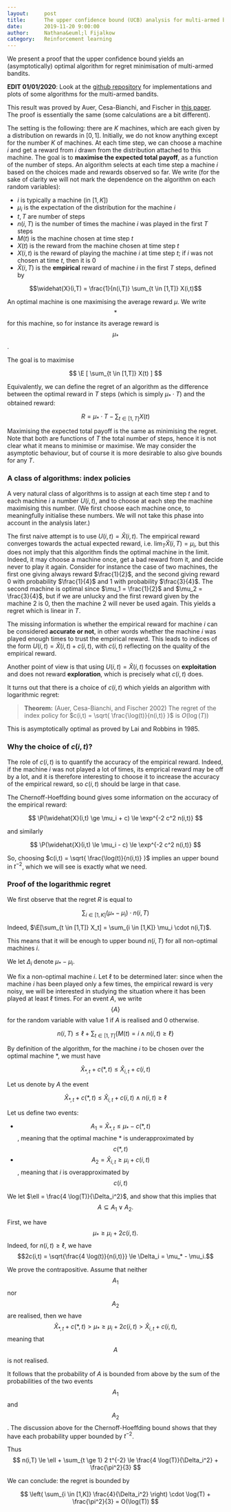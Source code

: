 ```yaml
---
layout:     post
title:      The upper confidence bound (UCB) analysis for multi-armed bandits 
date:       2019-11-20 9:00:00
author:     Nathana&euml;l Fijalkow
category:   Reinforcement learning
---
```


<script type="text/x-mathjax-config">
MathJax.Hub.Config({
  TeX: {
    Macros: {
      R: "{\\mathbb{R}}",
      Q: "{\\mathbb{Q}}",
      N: "{\\mathbb{N}}",
      Z: "{\\mathbb{Z}}",
      A: "{\\mathcal{A}}",
      B: "{\\mathcal{B}}",
      E: "{\\mathbb{E}}",
      P: "{\\mathbb{P}}",
    }
  }
});
</script>

<p class="intro"><span class="dropcap">W</span>e present a proof that the upper confidence bound yields an (asymptotically) optimal algorithm for regret minimisation of multi-armed bandits.</p>

**EDIT 01/01/2020**: Look at the [github repository](https://github.com/nathanael-fijalkow/Multi-Armed-Bandits) for implementations and plots of some algorithms for the multi-armed bandits.

This result was proved by Auer, Cesa-Bianchi, and Fischer in [this paper](http://homes.di.unimi.it/cesa-bianchi/Pubblicazioni/ml-02.pdf). 
The proof is essentially the same (some calculations are a bit different).

The setting is the following: there are $K$ machines, which are each given by a distribution on rewards in $[0,1]$.
Initially, we do not know anything except for the number $K$ of machines.
At each time step, we can choose a machine $i$ and get a reward from $i$ drawn from the distribution attached to this machine. 
The goal is to **maximise the expected total payoff**, as a function of the number of steps.
An algorithm selects at each time step a machine $i$ based on the choices made and rewards observed so far. 
We write (for the sake of clarity we will not mark the dependence on the algorithm on each random variables):
* $i$ is typically a machine (in $[1,K]$)
* $\mu_i$ is the expectation of the distribution for the machine $i$
* $t,T$ are number of steps
* $n(i,T)$ is the number of times the machine $i$ was played in the first $T$ steps
* $M(t)$ is the machine chosen at time step $t$
* $X(t)$ is the reward from the machine chosen at time step $t$
* $X(i,t)$ is the reward of playing the machine $i$ at time step $t$; if $i$ was not chosen at time $t$, then it is $0$
* $\widehat{X}(i,T)$ is the **empirical** reward of machine $i$ in the first $T$ steps, defined by

$$\widehat{X}(i,T) = \frac{1}{n(i,T)} \sum_{t \in [1,T]} X(i,t)$$

An optimal machine is one maximising the average reward $\mu$. 
We write $$*$$ for this machine, so for instance its average reward is $$\mu_{*}$$.

The goal is to maximise

$$
\E [ \sum_{t \in [1,T]} X(t) ]
$$

Equivalently, we can define the regret of an algorithm 
as the difference between the optimal reward in $T$ steps (which is simply $\mu_* \cdot T$) and the obtained reward:

$$
R = \mu_* \cdot T - \sum_{t \in [1,T]} X(t)
$$

Maximising the expected total payoff is the same as minimising the regret.
Note that both are functions of $T$ the total number of steps, hence it is not clear what it means to minimise or maximise.
We may consider the asymptotic behaviour, but of course it is more desirable to also give bounds for any $T$.

### A class of algorithms: index policies

A very natural class of algorithms is to assign at each time step $t$ and to each machine $i$ a number $U(i,t)$, 
and to choose at each step the machine maximising this number.
(We first choose each machine once, to meaningfully initialise these numbers. We will not take this phase into account in the analysis later.)

The first naive attempt is to use $U(i,t) = \widehat{X}(i,t)$.
The empirical reward converges towards the actual expected reward, i.e. $\lim_T \widehat{X}(i,T) = \mu_i$,
but this does not imply that this algorithm finds the optimal machine in the limit.
Indeed, it may choose a machine once, get a bad reward from it, and decide never to play it again.
Consider for instance the case of two machines, the first one giving always reward $\frac{1}{2}$, and the second giving reward $0$ with probability $\frac{1}{4}$
and $1$ with probability $\frac{3}{4}$. The second machine is optimal since $\mu_1 = \frac{1}{2}$ and $\mu_2 = \frac{3}{4}$, but if we are unlucky and the first reward given by the machine $2$ is $0$,
then the machine $2$ will never be used again. This yields a regret which is linear in $T$.

The missing information is whether the empirical reward for machine $i$ can be considered **accurate or not**, in other words whether the machine $i$ was played enough times to trust the empirical reward.
This leads to indices of the form $U(i,t) = \widehat{X}(i,t) + c(i,t)$, with $c(i,t)$ reflecting on the quality of the empirical reward.

Another point of view is that using $U(i,t) = \widehat{X}(i,t)$ focusses on **exploitation** and does not reward **exploration**, which is precisely what $c(i,t)$ does.

It turns out that there is a choice of $c(i,t)$ which yields an algorithm with logarithmic regret:

> **Theorem:** (Auer, Cesa-Bianchi, and Fischer 2002)
The regret of the index policy for $c(i,t) = \sqrt{ \frac{\log(t)}{n(i,t)} }$ is $O(\log(T))$

This is asymptotically optimal as proved by Lai and Robbins in 1985.

### Why the choice of $c(i,t)$?

The role of $c(i,t)$ is to quantify the accuracy of the empirical reward.
Indeed, if the machine $i$ was not played a lot of times, its emprical reward may be off by a lot, 
and it is therefore interesting to choose it to increase the accuracy of the empirical reward, so $c(i,t)$ should be large in that case.

The Chernoff-Hoeffding bound gives some information on the accuracy of the empirical reward:

$$
\P(\widehat{X}(i,t) \ge \mu_i + c) \le \exp^{-2 c^2 n(i,t)}
$$

and similarly

$$
\P(\widehat{X}(i,t) \le \mu_i - c) \le \exp^{-2 c^2 n(i,t)}
$$

So, choosing $c(i,t) = \sqrt{ \frac{\log(t)}{n(i,t)} }$ implies an upper bound in $t^{-2}$, which we will see is exactly what we need.

### Proof of the logarithmic regret

We first observe that the regret $R$ is equal to

$$
\sum_{i \in [1,K]} (\mu_* - \mu_i) \cdot n(i,T)
$$

Indeed, $\E[\sum_{t \in [1,T]} X_t] = \sum_{i \in [1,K]} \mu_i \cdot n(i,T)$.

This means that it will be enough to upper bound $n(i,T)$ for all non-optimal machines $i$.

We let $\Delta_i$ denote $\mu_* - \mu_i$.

We fix a non-optimal machine $i$. 
Let $\ell$ to be determined later: since when the machine $i$ has been played only a few times, the empirical reward is very noisy,
we will be interested in studying the situation where it has been played at least $\ell$ times.
For an event $A$, we write $$\{A\}$$ for the random variable with value $1$ if $A$ is realised and $0$ otherwise. 

$$
n(i,T) \le \ell + \sum_{t \in [1,T]} \{M(t) = i \wedge n(i,t) \ge \ell\}
$$

By definition of the algorithm, for the machine $i$ to be chosen over the optimal machine $*$, we must have

$$
\widehat{X}_{*,t} + c(*,t) \le \widehat{X}_{i,t} + c(i,t)
$$

Let us denote by $A$ the event

$$
\widehat{X}_{*,t} + c(*,t) \le \widehat{X}_{i,t} + c(i,t)\ \wedge\ n(i,t) \ge \ell
$$

Let us define two events:
* $$A_1 = \widehat{X}_{*,t} \le \mu_{*} - c(*,t)$$, meaning that the optimal machine $*$ is underapproximated by $$c(*,t)$$
* $$A_2 = \widehat{X}_{i,t} \ge \mu_i + c(i,t)$$, meaning that $i$ is overapproximated by $$c(i,t)$$

We let $\ell = \frac{4 \log(T)}{\Delta_i^2}$, and show that this implies that
$$A \subseteq A_1 \vee A_2.$$

First, we have
$$\mu_* \ge \mu_i + 2 c(i,t).$$
Indeed, for $n(i,t) \ge \ell$, we have
$$2c(i,t) = \sqrt{\frac{4 \log(t)}{n(i,t)}} \le \Delta_i = \mu_* - \mu_i.$$

We prove the contrapositive. Assume that neither $$A_1$$ nor $$A_2$$ are realised, then we have
$$\widehat{X}_{*,t} + c(*,t) > \mu_{*} \ge \mu_i + 2 c(i,t) > \widehat{X}_{i,t} + c(i,t),$$
meaning that $$A$$ is not realised.

It follows that the probability of $A$ is bounded from above by the sum of the probabilities of the two events $$A_1$$ and $$A_2$$.
The discussion above for the Chernoff-Hoeffding bound shows that they have each probability upper bounded by $t^{-2}$.

Thus
$$
n(i,T) \le \ell + \sum_{t \ge 1} 2 t^{-2} \le \frac{4 \log(T)}{\Delta_i^2} + \frac{\pi^2}{3}
$$

We can conclude: the regret is bounded by 

$$
\left( \sum_{i \in [1,K]} \frac{4}{\Delta_i^2} \right) \cdot \log(T) + \frac{\pi^2}{3} = O(\log(T))
$$

